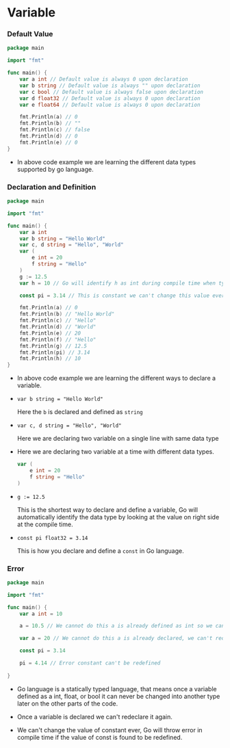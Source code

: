 # Variable

### Default Value 

```go
package main

import "fmt"

func main() {
    var a int // Default value is always 0 upon declaration
    var b string // Default value is always "" upon declaration
    var c bool // Default value is always false upon declaration
    var d float32 // Default value is always 0 upon declaration
    var e float64 // Default value is always 0 upon declaration

    fmt.Println(a) // 0
    fmt.Println(b) // ""
    fmt.Println(c) // false
    fmt.Println(d) // 0
    fmt.Println(e) // 0
}
```

* In above code example we are learning the different data types supported by go language.


### Declaration and Definition

```go
package main

import "fmt"

func main() {
    var a int
    var b string = "Hello World"
    var c, d string = "Hello", "World"
    var (
        e int = 20
        f string = "Hello"
    )
    g := 12.5
    var h = 10 // Go will identify h as int during compile time when type is not specified 

    const pi = 3.14 // This is constant we can't change this value ever again

    fmt.Println(a) // 0
    fmt.Println(b) // "Hello World"
    fmt.Println(c) // "Hello"
    fmt.Println(d) // "World"
    fmt.Println(e) // 20
    fmt.Println(f) // "Hello"
    fmt.Println(g) // 12.5
    fmt.Println(pi) // 3.14
    fmt.Println(h) // 10
}
```

* In above code example we are learning the different ways to declare a variable.

* `var b string = "Hello World"`
  
  Here the `b` is declared and defined as `string`

* `var c, d string = "Hello", "World"`

  Here we are declaring two variable on a single line with same data type

* Here we are declaring two variable at a time with different data types.
    ```go
    var (
        e int = 20
        f string = "Hello"
    )
    ```


* `g := 12.5`
  
  This is the shortest way to declare and define a variable, Go will automatically identify the data type by looking at the value on right side at the compile time.

* `const pi float32 = 3.14`

   This is how you declare and define a `const` in Go language.

### Error

```go
package main

import "fmt"

func main() {
    var a int = 10

    a = 10.5 // We cannot do this a is already defined as int so we can't reassign it to float

    var a = 20 // We cannot do this a is already declared, we can't redeclare it again

    const pi = 3.14

    pi = 4.14 // Error constant can't be redefined
    
}
```

* Go language is a statically typed language, that means once a variable defined as a int, float, or bool it can never be changed into another type later on the other parts of the code.

* Once a variable is declared we can't redeclare it again.

* We can't change the value of constant ever, Go will throw error in compile time if the value of const is found to be redefined.
